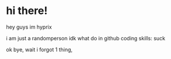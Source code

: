 # hi there!
hey guys im hyprix

i am just a randomperson
idk what do in github
coding skills: suck

ok bye, wait i forgot 1 thing,
